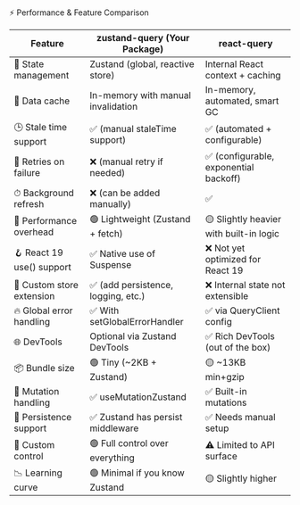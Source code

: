 ⚡ Performance & Feature Comparison

| Feature                   | zustand-query (Your Package)        | react-query                             |
| ------------------------- | ----------------------------------- | --------------------------------------- |
| 🔄 State management       | Zustand (global, reactive store)    | Internal React context + caching        |
| 🧠 Data cache             | In-memory with manual invalidation  | In-memory, automated, smart GC          |
| 🕒 Stale time support     | ✅ (manual staleTime support)       | ✅ (automated + configurable)           |
| 🔁 Retries on failure     | ❌ (manual retry if needed)         | ✅ (configurable, exponential backoff)  |
| ⏱ Background refresh      | ❌ (can be added manually)          | ✅                                      |
| 🚀 Performance overhead   | 🟢 Lightweight (Zustand + fetch)    | 🟡 Slightly heavier with built-in logic |
| 🪝 React 19 use() support | ✅ Native use of Suspense           | ❌ Not yet optimized for React 19       |
| 🧱 Custom store extension | ✅ (add persistence, logging, etc.) | ❌ Internal state not extensible        |
| 🔥 Global error handling  | ✅ With setGlobalErrorHandler       | ✅ via QueryClient config               |
| 🌐 DevTools               | Optional via Zustand DevTools       | ✅ Rich DevTools (out of the box)       |
| 📦 Bundle size            | 🟢 Tiny (~2KB + Zustand)            | 🟡 ~13KB min+gzip                       |
| 🧩 Mutation handling      | ✅ useMutationZustand               | ✅ Built-in mutations                   |
| 💾 Persistence support    | ✅ Zustand has persist middleware   | ✅ Needs manual setup                   |
| 🤹 Custom control         | 🟢 Full control over everything     | ⚠️ Limited to API surface               |
| 📉 Learning curve         | 🟢 Minimal if you know Zustand      | 🟡 Slightly higher                      |

